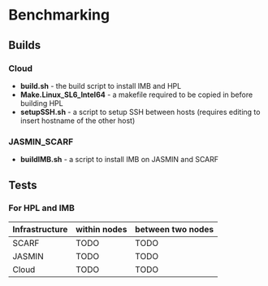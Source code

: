 # Benchmarking
## Builds
### Cloud
* **build.sh** - the build script to install IMB and HPL
* **Make.Linux_SL6_Intel64** - a makefile required to be copied in before building HPL
* **setupSSH.sh** - a script to setup SSH between hosts (requires editing to insert hostname of the other host)

### JASMIN_SCARF
* **buildIMB.sh** - a script to install IMB on JASMIN and SCARF

## Tests
### For HPL and IMB
| Infrastructure | within nodes | between two nodes |
| -------------- | ------------ | ----------------- |
| SCARF          | TODO         | TODO              |
| JASMIN         | TODO         | TODO              |
| Cloud          | TODO         | TODO              |
